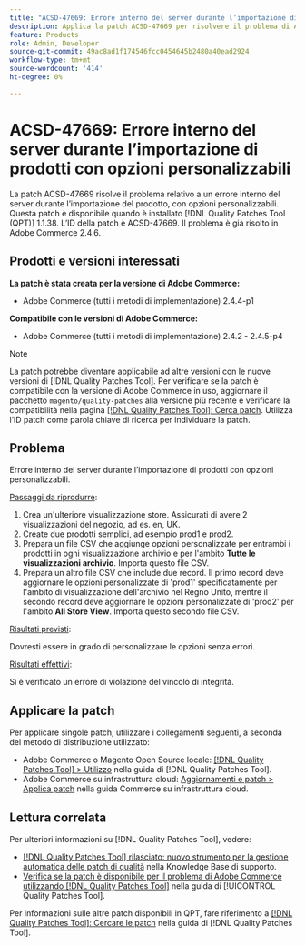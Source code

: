 ```yaml
---
title: "ACSD-47669: Errore interno del server durante l’importazione di prodotti con opzioni personalizzabili"
description: Applica la patch ACSD-47669 per risolvere il problema di Adobe Commerce in caso di errore interno del server durante l’importazione di prodotti con opzioni personalizzabili.
feature: Products
role: Admin, Developer
source-git-commit: 49ac8ad1f174546fcc0454645b2480a40ead2924
workflow-type: tm+mt
source-wordcount: '414'
ht-degree: 0%

---
```


# ACSD-47669: Errore interno del server durante l’importazione di prodotti con opzioni personalizzabili

La patch ACSD-47669 risolve il problema relativo a un errore interno del server durante l’importazione del prodotto, con opzioni personalizzabili. Questa patch è disponibile quando è installato [!DNL Quality Patches Tool (QPT)] 1.1.38. L’ID della patch è ACSD-47669. Il problema è già risolto in Adobe Commerce 2.4.6.

## Prodotti e versioni interessati

**La patch è stata creata per la versione di Adobe Commerce:**

* Adobe Commerce (tutti i metodi di implementazione) 2.4.4-p1

**Compatibile con le versioni di Adobe Commerce:**

* Adobe Commerce (tutti i metodi di implementazione) 2.4.2 - 2.4.5-p4

>[!NOTE]
>
>La patch potrebbe diventare applicabile ad altre versioni con le nuove versioni di [!DNL Quality Patches Tool]. Per verificare se la patch è compatibile con la versione di Adobe Commerce in uso, aggiornare il pacchetto `magento/quality-patches` alla versione più recente e verificare la compatibilità nella pagina [[!DNL Quality Patches Tool]: Cerca patch](https://experienceleague.adobe.com/tools/commerce-quality-patches/index.html). Utilizza l’ID patch come parola chiave di ricerca per individuare la patch.

## Problema

Errore interno del server durante l’importazione di prodotti con opzioni personalizzabili.

<u>Passaggi da riprodurre</u>:

1. Crea un&#39;ulteriore visualizzazione store. Assicurati di avere 2 visualizzazioni del negozio, ad es. en, UK.
1. Create due prodotti semplici, ad esempio prod1 e prod2.
1. Prepara un file CSV che aggiunge opzioni personalizzate per entrambi i prodotti in ogni visualizzazione archivio e per l&#39;ambito **Tutte le visualizzazioni archivio**. Importa questo file CSV.
1. Prepara un altro file CSV che include due record. Il primo record deve aggiornare le opzioni personalizzate di &#39;prod1&#39; specificatamente per l&#39;ambito di visualizzazione dell&#39;archivio nel Regno Unito, mentre il secondo record deve aggiornare le opzioni personalizzate di &#39;prod2&#39; per l&#39;ambito **All Store View**. Importa questo secondo file CSV.

<u>Risultati previsti</u>:

Dovresti essere in grado di personalizzare le opzioni senza errori.

<u>Risultati effettivi</u>:

Si è verificato un errore di violazione del vincolo di integrità.

## Applicare la patch

Per applicare singole patch, utilizzare i collegamenti seguenti, a seconda del metodo di distribuzione utilizzato:

* Adobe Commerce o Magento Open Source locale: [[!DNL Quality Patches Tool] > Utilizzo](https://experienceleague.adobe.com/docs/commerce-operations/tools/quality-patches-tool/usage.html) nella guida di [!DNL Quality Patches Tool].
* Adobe Commerce su infrastruttura cloud: [Aggiornamenti e patch > Applica patch](https://experienceleague.adobe.com/docs/commerce-cloud-service/user-guide/develop/upgrade/apply-patches.html) nella guida Commerce su infrastruttura cloud.

## Lettura correlata

Per ulteriori informazioni su [!DNL Quality Patches Tool], vedere:

* [[!DNL Quality Patches Tool] rilasciato: nuovo strumento per la gestione automatica delle patch di qualità](https://experienceleague.adobe.com/en/docs/commerce-knowledge-base/kb/announcements/commerce-announcements/magento-quality-patches-released-new-tool-to-self-serve-quality-patches) nella Knowledge Base di supporto.
* [Verifica se la patch è disponibile per il problema di Adobe Commerce utilizzando  [!DNL Quality Patches Tool]](/help/tools/quality-patches-tool/patches-available-in-qpt/check-patch-for-magento-issue-with-magento-quality-patches.md) nella guida di [!UICONTROL Quality Patches Tool].


Per informazioni sulle altre patch disponibili in QPT, fare riferimento a [[!DNL Quality Patches Tool]: Cercare le patch](https://experienceleague.adobe.com/tools/commerce-quality-patches/index.html) nella guida di [!DNL Quality Patches Tool].
